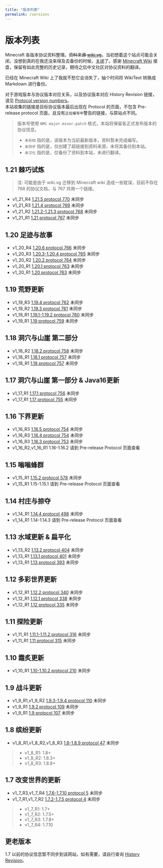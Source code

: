 ```yaml
---
title: "版本列表"
permalink: /versions
---
```


# 版本列表

Minecraft 各版本协议资料整理。~~资料来源 [wiki.vg](https://wiki.vg/Protocol)~~。当初想着这个站点可能会关闭，没想到真的在我还没来得及去备份的时候，[关闭](https://tkte.ch/articles/2024/11/11/sunsetting.html)了。感谢 [Minecraft Wiki](https://minecraft.wiki/w/Minecraft_Wiki:Projects/wiki.vg_merge#Project_pages) 接盘，保留有如此完整的历史记录，期待之后中文社区对协议资料的翻译。

已经在 Minecraft Wiki 上了我就不愁它会消失了，抽个时间将 WikiText 转换成 Markdown 进行备份。

对于游戏版本与协议版本对应关系，以及协议版本对应 History Revision 链接，请见 [Protocol version numbers](https://minecraft.wiki/w/Minecraft_Wiki:Projects/wiki.vg_merge/Protocol_version_numbers)。  
本站收集的链接是目标协议版本最后出现在 Protocol 的页面，不包含 Pre-release protocol 页面，且没有`正在编写中`警告的链接，与原站点不同。

> 版本号使用 `NMS major.minor.patch` 格式，本站将保留各正式发布版本的协议信息。
>
> + `未存档` 指的是，该版本为当前最新版本，资料暂未完成编写。
> + `未同步` 指的是，仅创建了超链接到资料来源，未将其备份到本站。
> + `未汉化` 指的是，仅备份了资料到本站，未进行翻译。

## 1.21 棘巧试炼

> 注: 可能是由于 wiki.vg 迁移到 Minecraft wiki 造成一些耽误，目前不存在 768 的协议文档，与 767 共用一个链接。

+ v1_21_R4 [1.21.5 protocol 770](https://minecraft.wiki/w/Java_Edition_protocol/Packets) 未同步
+ v1_21_R3 [1.21.4 protocol 769](https://minecraft.wiki/w/Java_Edition_protocol/Packets?oldid=2938097) 未同步
+ v1_21_R2 [1.21.2-1.21.3 protocol 768](https://minecraft.wiki/w/Java_Edition_protocol/Packets?oldid=2789623) 未同步
+ v1_21_R1 [1.21 protocol 767](https://minecraft.wiki/w/Java_Edition_protocol/Packets?oldid=2789623) 未同步

## 1.20 足迹与故事

+ v1_20_R4 [1.20.6 protocol 766](https://minecraft.wiki/w/Java_Edition_protocol/Packets?&oldid=2773290) 未同步
+ v1_20_R3 [1.20.3-1.20.4 protocol 765](https://minecraft.wiki/w/Java_Edition_protocol/Packets?oldid=2773281) 未同步
+ v1_20_R2 [1.20.2 protocol 764](https://minecraft.wiki/w/Java_Edition_protocol/Packets?oldid=2773142) 未同步
+ v1_20_R1 [1.20.1 protocol 763](https://minecraft.wiki/w/Java_Edition_protocol/Packets?oldid=2773082) 未同步
+ v1_20_R1 [1.20 protocol 763](https://minecraft.wiki/w/Java_Edition_protocol/Packets?oldid=2773031) 未同步

## 1.19 荒野更新

+ v1_19_R3 [1.19.4 protocol 762](https://minecraft.wiki/w/Java_Edition_protocol/Packets?oldid=2773029) 未同步
+ v1_19_R2 [1.19.3 protocol 761](https://minecraft.wiki/w/Java_Edition_protocol/Packets?oldid=2773017) 未同步
+ v1_19_R1 [1.19.1-1.19.2 protocol 760](https://minecraft.wiki/w/Java_Edition_protocol/Packets?oldid=2772948) 未同步
+ v1_19_R1 [1.19 protocol 759](https://minecraft.wiki/w/Java_Edition_protocol/Packets?oldid=2772904) 未同步

## 1.18 洞穴与山崖 第二部分

+ v1_18_R2 [1.18.2 protocol 758](https://minecraft.wiki/w/Java_Edition_protocol/Packets?oldid=2772783) 未同步
+ v1_18_R1 [1.18.1 protocol 757](https://minecraft.wiki/w/Java_Edition_protocol/Packets?oldid=2772764) 未同步
+ v1_18_R1 [1.18 protocol 757](https://minecraft.wiki/w/Java_Edition_protocol/Packets?oldid=2772742) 未同步

## 1.17 洞穴与山崖 第一部分 & Java16更新

+ v1_17_R1 [1.17.1 protocol 756](https://minecraft.wiki/w/Java_Edition_protocol/Packets?oldid=2772734) 未同步
+ v1_17_R1 [1.17 protocol 755](https://minecraft.wiki/w/Java_Edition_protocol/Packets?oldid=2772685) 未同步

## 1.16 下界更新

+ v1_16_R3 [1.16.5 protocol 754](https://minecraft.wiki/w/Java_Edition_protocol/Packets?oldid=2772656) 未同步
+ v1_16_R3 [1.16.4 protocol 754](https://minecraft.wiki/w/Java_Edition_protocol/Packets?oldid=2772586) 未同步
+ v1_16_R3 [1.16.3 protocol 753](https://minecraft.wiki/w/Java_Edition_protocol/Packets?oldid=2772553) 未同步
+ v1_16_R2,v1_16_R1 1.16-1.16.2 请到 Pre-release Protocol 页面查看

## 1.15 嗡嗡蜂群

+ v1_15_R1 [1.15.2 protocol 578](https://minecraft.wiki/w/Java_Edition_protocol/Packets?oldid=2772535) 未同步
+ v1_15_R1 1.15-1.15.1 请到 Pre-release Protocol 页面查看

## 1.14 村庄与掠夺

+ v1_14_R1 [1.14.4 protocol 498](https://minecraft.wiki/w/Java_Edition_protocol/Packets?oldid=2772494) 未同步
+ v1_14_R1 1.14-1.14.3 请到 Pre-release Protocol 页面查看

## 1.13 水域更新 & 扁平化

+ v1_13_R2 [1.13.2 protocol 404](https://minecraft.wiki/w/Java_Edition_protocol/Packets?oldid=2772458) 未同步
+ v1_13_R1 [1.13.1 protocol 401](https://minecraft.wiki/w/Java_Edition_protocol/Packets?oldid=2772415) 未同步
+ v1_13_R1 [1.13 protocol 393](https://minecraft.wiki/w/Java_Edition_protocol/Packets?oldid=2772386) 未同步

## 1.12 多彩世界更新

+ v1_12_R1 [1.12.2 protocol 340](https://minecraft.wiki/w/Java_Edition_protocol/Packets?oldid=2772385) 未同步
+ v1_12_R1 [1.12.1 protocol 338](https://minecraft.wiki/w/Java_Edition_protocol/Packets?oldid=2772349) 未同步
+ v1_12_R1 [1.12 protocol 335](https://minecraft.wiki/w/Java_Edition_protocol/Packets?oldid=2772338) 未同步

## 1.11 探险更新

+ v1_11_R1 [1.11.1-1.11.2 protocol 316](https://minecraft.wiki/w/Java_Edition_protocol/Packets?oldid=2772298) 未同步
+ v1_11_R1 [1.11 protocol 315](https://minecraft.wiki/w/Java_Edition_protocol/Packets?oldid=2772287) 未同步

## 1.10 霜炙更新

+ v1_10_R1 [1.10-1.10.2 protocol 210](https://minecraft.wiki/w/Java_Edition_protocol/Packets?oldid=2772260) 未同步

## 1.9 战斗更新

+ v1_9_R1,v1_9_R2 [1.9.3-1.9.4 protocol 110](https://minecraft.wiki/w/Java_Edition_protocol/Packets?oldid=2772223) 未同步
+ v1_9_R1 [1.9.2 protocol 109](https://minecraft.wiki/w/Java_Edition_protocol/Packets?oldid=2772214) 未同步
+ v1_9_R1 [1.9 protocol 107](https://minecraft.wiki/w/Java_Edition_protocol/Packets?oldid=2772185) 未同步

## 1.8 缤纷更新

+ v1_8_R1,v1_8_R2,v1_8_R3 [1.8-1.8.9 protocol 47](https://minecraft.wiki/w/Java_Edition_protocol/Packets?oldid=2772100) 未同步

> - v1_8_R1: 1.8+
> - v1_8_R2: 1.8.3+
> - v1_8_R3: 1.8.8+

## 1.7 改变世界的更新

+ v1_7_R3,v1_7_R4 [1.7.6-1.7.10 protocol 5](https://minecraft.wiki/w/Java_Edition_protocol/Packets?oldid=2771654) 未同步
+ v1_7_R1,v1_7_R2 [1.7.2-1.7.5 protocol 4](https://minecraft.wiki/w/Java_Edition_protocol/Packets?oldid=2771322) 未同步

> - v1_7_R1: 1.7+
> - v1_7_R2: 1.7.5+
> - v1_7_R3: 1.7.8+
> - v1_7_R4: 1.7.10

## 更老版本

1.7 以前的协议信息暂不同步到该网站，如有需要，请自行查询 [History Revision](https://minecraft.wiki/w/Java_Edition_protocol/Packets?offset=20131029123800&limit=500&action=history)。
